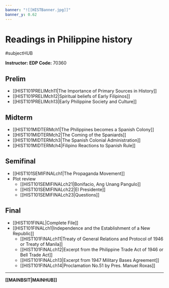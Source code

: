 ```yaml
---
banner: "![[HISTBanner.jpg]]"
banner_y: 0.62
---
```

# Readings in Philippine history
#subjectHUB 

**Instructor:** 
**EDP Code:** 70360

## Prelim
- [[HIST101PRELIMch11|The Importance of Primary Sources in History]]
- [[HIST101PRELIMch12|Spiritual beliefs of Early Filipinos]]
- [[HIST101PRELIMch13|Early Philippine Society and Culture]]

## Midterm
- [[HIST101MIDTERMch1|The Philippines becomes a Spanish Colony]]
- [[HIST101MIDTERMch2|The Coming of the Spaniards]]
- [[HIST101MIDTERMch3|The Spanish Colonial Administration]]
- [[HIST101MIDTERMch4|Filipino Reactions to Spanish Rule]]

## Semifinal
- [[HIST101SEMIFINALch1|The Propaganda Movement]]
- Plot review
	- [[HIST101SEMIFINALch21|Bonifacio, Ang Unang Pangulo]]
	- [[HIST101SEMIFINALch22|El Presidente]]
	- [[HIST101SEMIFINALch23|Questions]]

## Final
- [[HIST101FINAL|Complete File]]
- [[HIST101FINALch1|Independence and the Establishment of a New Republic]]
	- [[HIST101FINALch11|Treaty of General Relations and Protocol of 1946 or Treaty of Manila]]
	- [[HIST101FINALch12|Excerpt from the Philippine Trade Act of 1946 or Bell Trade Act]]
	- [[HIST101FINALch13|Excerpt from 1947 Military Bases Agreement]]
	- [[HIST101FINALch14|Proclamation No.51 by Pres. Manuel Roxas]]

---
**[[MAINBSIT|MAINHUB]]**